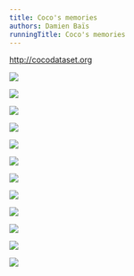 ```yaml
---
title: Coco's memories
authors: Damien Baïs
runningTitle: Coco's memories
---
```










http://cocodataset.org

<div class="hard_page_break"></div>

![](images/IA-souvenir/pageOf_banana.png)

![](images/IA-souvenir/pageOf_cat.png)

![](images/IA-souvenir/pageOf_dog.png)

![](images/IA-souvenir/pageOf_food.png)

![](images/IA-souvenir/pageOf_woman.png)

![](images/IA-souvenir/pageOf_man.png)

![](images/IA-souvenir/pageOf_plane.png)

![](images/IA-souvenir/pageOf_sign.png)

![](images/IA-souvenir/pageOf_traffic.png)

![](images/IA-souvenir/pageOf_train.png)

![](images/IA-souvenir/pageOf_truck.png)

![](images/IA-souvenir/pageOf_zebra.png)
